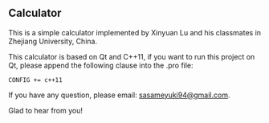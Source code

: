 ## Calculator


This is a simple calculator implemented by Xinyuan Lu and his classmates in Zhejiang University, China.

This calculator is based on Qt and C++11, if you want to run this project on Qt, please append the following clause into the .pro file:

`CONFIG += c++11`

If you have any question, please email: sasameyuki94@gmail.com. 

Glad to hear from you!